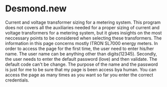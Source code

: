 # Desmond.new
Current and voltage transformer sizing for a metering system.
This program does not covers all the auxiliaries needed for a proper sizing of current and voltage transformers for a metering system, but it gives insights on the most neccessary points to be considered when selecting these transformers. The information in this page concerns mostly ITRON SL7000 energy meters.
In order to access the page for the first time, the user need to enter his/her name. The user name can be anything other than digits(12345).
Secondly, the user needs to enter the default password (love) and then validate. The default code can't be change. The purpose of the name and the password is just for me to be sure that my page is been access bya human.
You can access the page as many times as you want so far you enter the correct credentials.
